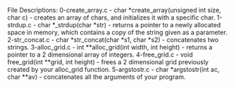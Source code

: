File Descriptions:
0-create_array.c - char *create_array(unsigned int size, char c) - creates an array of chars, and initializes it with a specific char.
1-strdup.c - char *_strdup(char *str) - returns a pointer to a newly allocated space in memory, which contains a copy of the string given as a parameter.
2-str_concat.c - char *str_concat(char *s1, char *s2) - concatenates two strings.
3-alloc_grid.c - int **alloc_grid(int width, int height) - returns a pointer to a 2 dimensional array of integers.
4-free_grid.c - void free_grid(int **grid, int height) - frees a 2 dimensional grid previously created by your alloc_grid function.
5-argstostr.c - char *argstostr(int ac, char **av) - concatenates all the arguments of your program.
